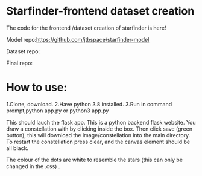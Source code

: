 # Starfinder-frontend dataset creation

The code for the frontend /dataset creation of starfinder is here!

Model repo:https://github.com/jtbspace/starfinder-model

Dataset repo:

Final repo:

# How to use:
1.Clone, download.
2.Have python 3.8 installed. 
3.Run in command prompt,python app.py or python3 app.py


This should lauch the flask app.
This is a python backend flask website. You draw a constellation with by clicking inside the box. Then click save (green button), this will download the image/constellation into the main directory. To restart the constellation press clear, and the canvas element should be all black.

The colour of the dots are white to resemble the stars (this can only be changed in the .css) .

